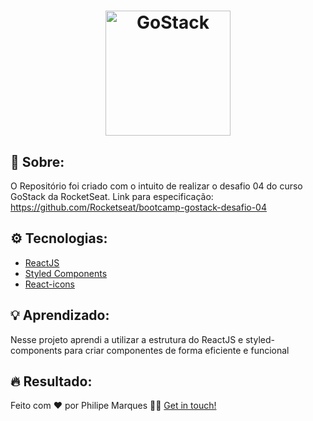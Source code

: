 <h1 align="center">
    <img alt="GoStack" src="https://rocketseat-cdn.s3-sa-east-1.amazonaws.com/bootcamp-header.png" width="200px" />
</h1>

## :book: Sobre:
O Repositório foi criado com o intuito de realizar o desafio 04 do curso GoStack da RocketSeat.
Link para especificação: https://github.com/Rocketseat/bootcamp-gostack-desafio-04

## :gear: Tecnologias:
- [ReactJS](https://pt-br.reactjs.org/docs/getting-started.html)
- [Styled Components](https://styled-components.com/docs/basics)
- [React-icons](https://react-icons.netlify.com/#/)

## :bulb: Aprendizado:
Nesse projeto aprendi a utilizar a estrutura do ReactJS e styled-components para criar componentes de forma eficiente e funcional

## :fire: Resultado:

Feito com ❤️ por Philipe Marques 👋🏻 [Get in touch!](https://github.com/xRiku)
